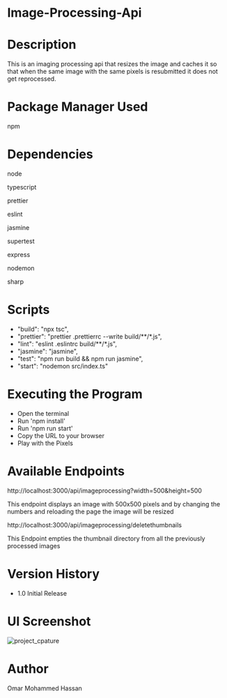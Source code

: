 # Image-Processing-Api

# Description
This is an imaging processing api that resizes the image and caches it so that when the same image with the same pixels is resubmitted it does not get reprocessed.

# Package Manager Used
npm

# Dependencies
node

typescript

prettier

eslint

jasmine

supertest

express

nodemon

sharp

# Scripts

* "build": "npx tsc",
* "prettier": "prettier .prettierrc --write build/**/*.js",
* "lint": "eslint .eslintrc build/**/*.js",
* "jasmine": "jasmine",
* "test": "npm run build && npm run jasmine",
* "start": "nodemon src/index.ts"


# Executing the Program
* Open the terminal
* Run 'npm install'
* Run 'npm run start'
* Copy the URL to your browser
* Play with the Pixels

# Available Endpoints
http://localhost:3000/api/imageprocessing?width=500&height=500

This endpoint displays an image with 500x500 pixels and by changing the numbers and reloading the page the image will be resized

http://localhost:3000/api/imageprocessing/deletethumbnails

This Endpoint empties the thumbnail directory from all the previously processed images

# Version History

* 1.0
  Initial Release
  
# UI Screenshot
![project_cpature](https://user-images.githubusercontent.com/75382998/159602389-e9e94b68-a14e-4477-a31e-3cbea460d5be.PNG)


# Author 
Omar Mohammed Hassan
